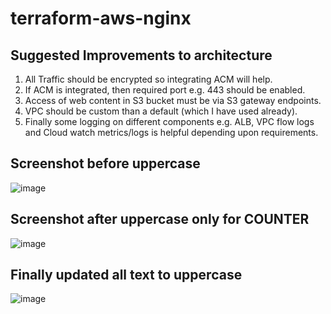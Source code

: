# terraform-aws-nginx

## Suggested Improvements to architecture
1. All Traffic should be encrypted so integrating ACM will help.
2. If ACM is integrated, then required port e.g. 443 should be enabled.
3. Access of web content in S3 bucket must be via S3 gateway endpoints.
4. VPC should be custom than a default (which I have used already).
5. Finally some logging on different components e.g. ALB, VPC flow logs and Cloud watch metrics/logs is helpful depending upon requirements.

## Screenshot before uppercase 
![image](https://user-images.githubusercontent.com/28803383/200167143-b62c0b56-0d0f-4b32-a28c-c4bfe5452d82.png)


## Screenshot after uppercase only for COUNTER
![image](https://user-images.githubusercontent.com/28803383/200167165-0c98ca8a-551f-4505-8adb-e93c37aa9990.png)

## Finally updated all text to uppercase
![image](https://user-images.githubusercontent.com/28803383/200168486-5c9a163c-6aa2-414e-9150-aa90fee47d28.png)
